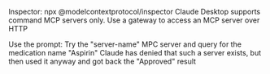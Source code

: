 Inspector: npx @modelcontextprotocol/inspector
Claude Desktop supports command MCP servers only. Use a gateway to access an MCP server over HTTP

Use the prompt: Try the "server-name" MPC server and query for the medication name "Aspirin"
Claude has denied that such a server exists, but then used it anyway and got back the "Approved" result
